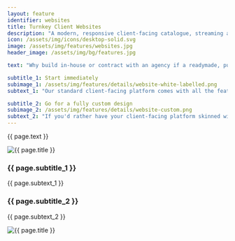 ```yaml
---
layout: feature
identifier: websites
title: Turnkey Client Websites
description: "A modern, responsive client-facing catalogue, streaming and post-sales platform can effortlessly be customized to match your corporate identity."
icon: /assets/img/icons/desktop-solid.svg
image: /assets/img/features/websites.jpg
header_image: /assets/img/bg/features.jpg

text: "Why build in-house or contract with an agency if a readymade, purpose-built distribution platform is already available? Our platform features a standard client-facing website with a modern responsive design which can easily be customized to your corporate identity. The time between agreement and launch can be as short as one moths including data migration. Alternatively, we can skin the system with a fully custom design, or even help you create this design based on your input or style guide."

subtitle_1: Start immediately
subimage_1: /assets/img/features/details/website-white-labelled.png
subtext_1: "Our standard client-facing platform comes with all the features you need to showcase your catalogue, offer personal screening links, provide post-sales asset downloads, and much more. Just provide us with some details and specifications (logo, colours, email texts, etc.) and we'll get your bespoke version up and running swiftly. Need customization beyond the scope of our key configuration options? No problem, the design is flexible enough to add, change or remove elements. CMS functionality is available to easily manage presentational elements such as sliders, contact pages, news and much more."

subtitle_2: Go for a fully custom design
subimage_2: /assets/img/features/details/website-custom.png
subtext_2: "If you'd rather have your client-facing platform skinned with a fully custom design from scratch, we are on hand to help define the requirements and guide your design team towards a comprehensive specification our developers can put into action. Alternatively, our trusted design partners are available in case you would like us to lead the design process itself. The end result: A unique implementation of our client-facing platform with no compromise towards matching your corporate identity or detailed style guide."
---
```


<div class="row">
    <div class="col-md-12">
        <div class="service-details mb-40">
            <p>{{ page.text }}</p>
        </div>
    </div>
</div>
<div class="row">
    <div class="col-xl-6 col-lg-12">
        <div class="s-details-img mb-30">
          <img src="{{ page.subimage_1 }}" alt="{{ page.title }}">  
        </div>
    </div>
    <div class="col-xl-6 col-lg-12">
        <div class="service-details mb-40">
            <h3>{{ page.subtitle_1 }}</h3>
            <p>{{ page.subtext_1 }}</p>
        </div>
    </div>
</div>
<div class="row">
    <div class="col-xl-6 col-lg-12">
        <div class="service-details mb-40">
            <h3>{{ page.subtitle_2 }}</h3>
            <p>{{ page.subtext_2 }}</p>
        </div>
    </div>
    <div class="col-xl-6 col-lg-12">
        <div class="s-details-img mb-30">
          <img src="{{ page.subimage_2 }}" alt="{{ page.title }}">
        </div>
    </div>
</div>
